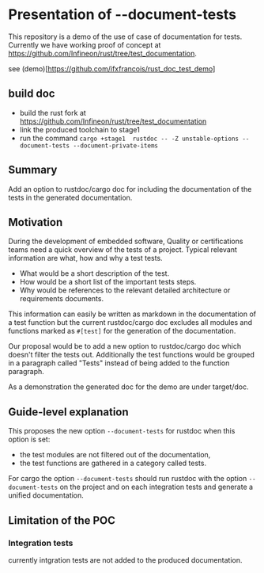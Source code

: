 # Presentation of --document-tests

This repository is a demo of the use of case of documentation for tests.
Currently we have working proof of concept at https://github.com/Infineon/rust/tree/test_documentation.

see (demo)[https://github.com/ifxfrancois/rust_doc_test_demo]

## build doc

* build the rust fork at https://github.com/Infineon/rust/tree/test_documentation
* link the produced toolchain to stage1
* run the command `cargo +stage1  rustdoc -- -Z unstable-options --document-tests --document-private-items`


## Summary 

Add an option to rustdoc/cargo doc for including the documentation of the tests in the generated documentation. 

## Motivation

During the development of embedded software, Quality or certifications teams need a quick overview of the tests of a project.
Typical relevant information are what, how and why a test tests.
* What would be a short description of the test.
* How would be a short list of the important tests steps.
* Why would be references to the relevant detailed architecture or requirements documents.

This information can easily be written as markdown in the documentation of a test function but
the current rustdoc/cargo doc excludes all modules and functions marked as `#[test]` for the
generation of the documentation.

Our proposal would be to add a new option to rustdoc/cargo doc which doesn't filter the tests out.
Additionally the test functions would be grouped in a paragraph called "Tests" instead of being
added to the function paragraph.

As a demonstration the generated doc for the demo are under target/doc.

## Guide-level explanation

This proposes the new option `--document-tests` for rustdoc when this option is set:
 * the test modules are not filtered out of the documentation,
 * the test functions are gathered in a category called tests.
 
For cargo the option `--document-tests` should run rustdoc with the option `--document-tests` on the project and on each integration tests and generate a unified documentation.


## Limitation of the POC

### Integration tests

currently intgration tests are not added to the produced documentation.

